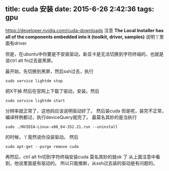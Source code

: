 title: cuda 安装
date: 2015-6-26 2:42:36
tags: gpu
---
https://developer.nvidia.com/cuda-downloads
注意 **The Local Installer has all of the components embedded into it (toolkit, driver, samples)**
说明丫里面有driver

但是，在ubuntu中你要是不安装驱动，新显卡是无法切换到字符终端的，也就是说ctrl alt fn过去是黑屏。

最开始，先切换到黑屏，然后ssh过去，执行
```
sudo service lightdm stop
```
把X干掉
然后在官网上下载了驱动，安装。然后
```
sudo service lightdm start
```
分辨率就正常了，这他妈应该说明驱动好了。
然后装cuda
但是呢，装完不正常，编译样例都过，执行deviceQuery就完了。
最莫名其妙的是当执行
```
sudo ./NVIDIA-Linux-x86_64-352.21.run --uninstall
```
的时候，丫竟然说你没装驱动。
然后
```
sudo apt-get --purge remove cuda
```

再然后，ctrl alt fn切到字符终端安装cuda
莫名其妙的就ok 了
从上面注意中看到，他说里面是有驱动的。
所以只能推断，从ssh过去装的驱动是有问题的。
